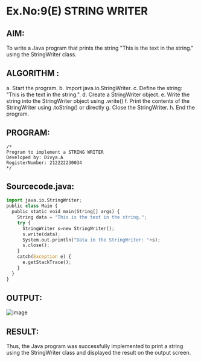 # Ex.No:9(E) STRING WRITER

## AIM:
To write a Java program that prints the string "This is the text in the string." using the StringWriter class.
## ALGORITHM :

a.	Start the program.
b.	Import java.io.StringWriter.
c.	Define the string: "This is the text in the string.".
d.	Create a StringWriter object.
e.	Write the string into the StringWriter object using .write()
f.	Print the contents of the StringWriter using .toString() or directly
g.	Close the StringWriter.
h.	End the program.

## PROGRAM:
 ```
/*
Program to implement a STRING WRITER
Developed by: Divya.A
RegisterNumber: 212222230034
*/
```

## Sourcecode.java:

```python
import java.io.StringWriter;
public class Main {
  public static void main(String[] args) {
    String data = "This is the text in the string.";
    try {
      StringWriter s=new StringWriter();
      s.write(data);
      System.out.println("Data in the StringWriter: "+s);
      s.close();   
    }
    catch(Exception e) {
      e.getStackTrace();
    }
  }
}
```



## OUTPUT:

![image](https://github.com/user-attachments/assets/e1eb8a85-df8b-45e8-bee4-8e67c347e8a6)


## RESULT:
Thus, the Java program was successfully implemented to print a string using the StringWriter class and displayed the result on the output screen.

